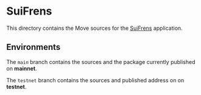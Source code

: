 # SuiFrens

This directory contains the Move sources for the [SuiFrens](https://suifrens.com/) application.

## Environments

The `main` branch contains the sources and the package currently published on **mainnet**.

The `testnet` branch contains the sources and published address on on **testnet**.

